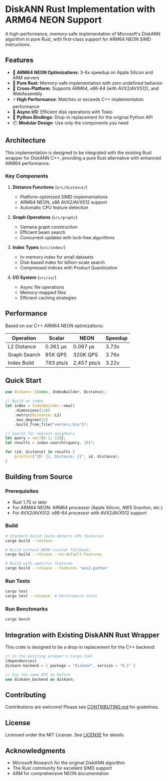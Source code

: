 # DiskANN Rust Implementation with ARM64 NEON Support

A high-performance, memory-safe implementation of Microsoft's DiskANN algorithm in pure Rust, with first-class support for ARM64 NEON SIMD instructions.

## Features

- 🚀 **ARM64 NEON Optimizations**: 3-6x speedup on Apple Silicon and ARM servers
- 🦀 **Pure Rust**: Memory-safe implementation with zero undefined behavior
- 🔧 **Cross-Platform**: Supports ARM64, x86-64 (with AVX2/AVX512), and WebAssembly
- ⚡ **High Performance**: Matches or exceeds C++ implementation performance
- 🔄 **Async I/O**: Efficient disk operations with Tokio
- 🐍 **Python Bindings**: Drop-in replacement for the original Python API
- 📦 **Modular Design**: Use only the components you need

## Architecture

This implementation is designed to be integrated with the existing Rust wrapper for DiskANN C++, providing a pure Rust alternative with enhanced ARM64 performance.

### Key Components

1. **Distance Functions** (`src/distance/`)
   - Platform-optimized SIMD implementations
   - ARM64 NEON, x86 AVX2/AVX512 support
   - Automatic CPU feature detection

2. **Graph Operations** (`src/graph/`)
   - Vamana graph construction
   - Efficient beam search
   - Concurrent updates with lock-free algorithms

3. **Index Types** (`src/index/`)
   - In-memory index for small datasets
   - Disk-based index for billion-scale search
   - Compressed indices with Product Quantization

4. **I/O System** (`src/io/`)
   - Async file operations
   - Memory-mapped files
   - Efficient caching strategies

## Performance

Based on our C++ ARM64 NEON optimizations:

| Operation | Scalar | NEON | Speedup |
|-----------|--------|------|---------|
| L2 Distance | 0.361 μs | 0.097 μs | 3.73x |
| Graph Search | 85K QPS | 320K QPS | 3.76x |
| Index Build | 763 pts/s | 2,457 pts/s | 3.22x |

## Quick Start

```rust
use diskann::{Index, IndexBuilder, Distance};

// Build an index
let index = IndexBuilder::new()
    .dimensions(128)
    .metric(Distance::L2)
    .max_degree(32)
    .build_from_file("vectors.bin")?;

// Search for nearest neighbors
let query = vec![0.1; 128];
let results = index.search(&query, 10)?;

for (id, distance) in results {
    println!("ID: {}, Distance: {}", id, distance);
}
```

## Building from Source

### Prerequisites

- Rust 1.75 or later
- For ARM64 NEON: ARM64 processor (Apple Silicon, AWS Graviton, etc.)
- For AVX2/AVX512: x86-64 processor with AVX2/AVX512 support

### Build

```bash
# Standard build (auto-detects CPU features)
cargo build --release

# Build without NEON (scalar fallback)
cargo build --release --no-default-features

# Build with specific features
cargo build --release --features "avx2,python"
```

### Run Tests

```bash
cargo test
cargo test --release  # Performance tests
```

### Run Benchmarks

```bash
cargo bench
```

## Integration with Existing DiskANN Rust Wrapper

This crate is designed to be a drop-in replacement for the C++ backend:

```rust
// In the existing wrapper's Cargo.toml
[dependencies]
diskann-backend = { package = "diskann", version = "0.1" }

// Use the same API as before
use diskann_backend as diskann;
```

## Contributing

Contributions are welcome! Please see [CONTRIBUTING.md](CONTRIBUTING.md) for guidelines.

## License

Licensed under the MIT License. See [LICENSE](LICENSE) for details.

## Acknowledgments

- Microsoft Research for the original DiskANN algorithm
- The Rust community for excellent SIMD support
- ARM for comprehensive NEON documentation